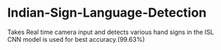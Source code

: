 # Indian-Sign-Language-Detection
Takes Real time camera input and detects various hand signs in the ISL
CNN model is used for best accuracy.(99.63%)
